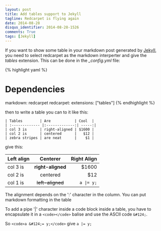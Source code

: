 ```yaml
---
layout: post
title: Add tables support to Jekyll
tagline: Redcarpet is flying again
date: 2014-08-28
disqus_identifier: 2014-08-28-1526
comments: True
tags: [Jekyll]
---
```


If you want to show some table in your markdown post generated by [Jekyll](http://jekyllrb.com), you need to select redcarpet as the markdown interperter and give the *tables* extension.
This can be done in the *_config.yml* file:


{% highlight yaml %}
# Dependencies
markdown:         redcarpet
redcarpet:
 extensions:      ["tables"]
{% endhighlight %}

then to write a table you can to it like this:

```
| Tables        | Are           | Cool  |
| :------------- |:-------------:| -----:|
| col 3 is      | right-aligned | $1600 |
| col 2 is      | centered      |   $12 |
| zebra stripes | are neat      |    $1 |
```
give this:

| Left align    | Centerer      | Right Align |
| :-------------|:-------------:| -----------:|
| col 3 is      | **right-aligned** | $1600       |
| col 2 is      | centered      |   $12       |
| col 1 is      | ~~left-aligned~~  |   <code>a &#124;= y;</code>       |

The alignment depends on the ':' character in the column.
You can put markdown formatting in the table

To add a pipe '|' character inside a code block inside a table, you have to encapsulate it in a `<code></code>` balise and use the ASCII code `&#124;`.

So `<code>a &#124;= y;</code>` give <code>a &#124;= y;</code>